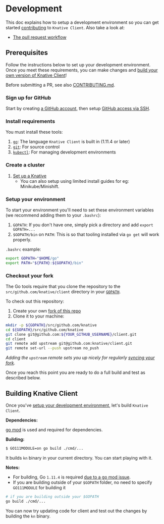 # Development

This doc explains how to setup a development environment so you can get started
[contributing](https://github.com/knative/docs/blob/master/community/CONTRIBUTING.md)
to `Knative Client`. Also take a look at:

- [The pull request workflow](https://github.com/knative/docs/blob/master/community/CONTRIBUTING.md#pull-requests)

## Prerequisites

Follow the instructions below to set up your development environment. Once you
meet these requirements, you can make changes and
[build your own version of Knative Client](#building-knative-client)!

Before submitting a PR, see also [CONTRIBUTING.md](./CONTRIBUTING.md).

### Sign up for GitHub

Start by creating [a GitHub account](https://github.com/join), then setup
[GitHub access via SSH](https://help.github.com/articles/connecting-to-github-with-ssh/).

### Install requirements

You must install these tools:

1. [`go`](https://golang.org/doc/install): The language `Knative Client` is
   built in (1.11.4 or later)
1. [`git`](https://help.github.com/articles/set-up-git/): For source control
1. [`kubectl`](https://kubernetes.io/docs/tasks/tools/install-kubectl/): For
   managing development environments

### Create a cluster

1. [Set up a Knative](https://github.com/knative/docs/blob/master/install/README.md#install-guides)
   - You can also setup using limited install guides for eg: Minikube/Minishift.

### Setup your environment

To start your environment you'll need to set these environment variables (we
recommend adding them to your `.bashrc`):

1. `GOPATH`: If you don't have one, simply pick a directory and add
   `export GOPATH=...`
1. `$GOPATH/bin` on `PATH`: This is so that tooling installed via `go get` will
   work properly.

`.bashrc` example:

```sh
export GOPATH="$HOME/go"
export PATH="${PATH}:${GOPATH}/bin"
```

### Checkout your fork

The Go tools require that you clone the repository to the
`src/github.com/knative/client` directory in your
[`GOPATH`](https://github.com/golang/go/wiki/SettingGOPATH).

To check out this repository:

1. Create your own
   [fork of this repo](https://help.github.com/articles/fork-a-repo/)
1. Clone it to your machine:

```sh
mkdir -p ${GOPATH}/src/github.com/knative
cd ${GOPATH}/src/github.com/knative
git clone git@github.com:${YOUR_GITHUB_USERNAME}/client.git
cd client
git remote add upstream git@github.com:knative/client.git
git remote set-url --push upstream no_push
```

_Adding the `upstream` remote sets you up nicely for regularly
[syncing your fork](https://help.github.com/articles/syncing-a-fork/)._

Once you reach this point you are ready to do a full build and test as
described below.

## Building Knative Client

Once you've [setup your development environment](#prerequisites), let's build
`Knative Client`.

**Dependencies:**

[go mod](https://github.com/golang/go/wiki/Modules#quick-start) is used and required for dependencies.

**Building:**

```sh
$ GO111MODULE=on go build ./cmd/...
```

It builds `kn` binary in your current directory. You can start playing with it.

**Notes:**

- For building, Go `1.11.4` is required [due to a go mod issue](https://github.com/golang/go/issues/27925).
- If you are building outside of your `$GOPATH` folder, no need to specify `GO111MODULE` for building it

```sh
# if you are building outside your $GOPATH
go build ./cmd/...
```

You can now try updating code for client and test out the changes by building the `kn` binary.

